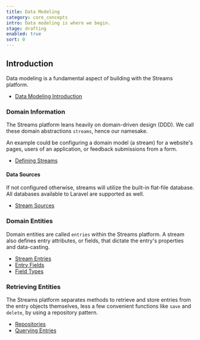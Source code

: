 ```yaml
---
title: Data Modeling
category: core_concepts
intro: Data modeling is where we begin.
stage: drafting
enabled: true
sort: 0
---
```


## Introduction

Data modeling is a fundamental aspect of building with the Streams platform.

- [Data Modeling Introduction](core/introduction#data-modeling)

### Domain Information

The Streams platform leans heavily on domain-driven design (DDD). We call these domain abstractions `streams`, hence our namesake.

An example could be configuring a domain model (a stream) for a website's pages, users of an application, or feedback submissions from a form.

- [Defining Streams](/docs/core/streams#defining-streams)

#### Data Sources

If not configured otherwise, streams will utilize the built-in flat-file database. All databases available to Laravel are supported as well.

- [Stream Sources](/docs/core/sources)

### Domain Entities

Domain entities are called `entries` within the Streams platform. A stream also defines entry attributes, or fields, that dictate the entry's properties and data-casting.

- [Stream Entries](/docs/core/entries)
- [Entry Fields](/docs/core/fields)
- [Field Types](/docs/core/fields#field-types)

### Retrieving Entities

The Streams platform separates methods to retrieve and store entries from the entry objects themselves, less a few convenient functions like `save` and `delete`, by using a repository pattern.

- [Repositories](/docs/core/repositories)
- [Querying Entries](/docs/core/querying)
